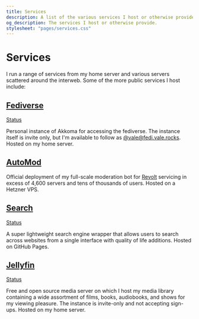 ```yaml
---
title: Services
description: A list of the various services I host or otherwise provide, including my fediverse instances, media streaming, and bot hosting. This page includes live service status information and avaliablity details.
og_description: The services I host or otherwise provide.
stylesheet: "pages/services.css"
---
```


<h1 class="section" data-pagefind-filter="Content Type:Page">Services</h1>

<div class="readable-width">

I run a range of services from my home server and various servers scattered around the interweb. Some of the more public services I host include:

<article>
    <div class="service-info">
        <a href="https://fedi.vale.rocks"><h2>Fediverse</h2></a>
        <a href="https://status.vale.rocks/history/fedi" id="service-fedi">Status</a>
    </div>
    <p>Personal instance of Akkoma for accessing the fediverse. The instance itself is invite only, but I'm available to follow as <a href="https://fedi.vale.rocks/vale">@vale@fedi.vale.rocks</a>. Hosted on my home server.</p>
</article>

<article>
    <div class="service-info">
        <a href="https://automod.vale.rocks"><h2>AutoMod</h2></a>
    </div>
    <p>Official deployment of my full-scale moderation bot for <a href="https://revolt.chat">Revolt</a> servicing in excess of 4,600 servers and tens of thousands of users. Hosted on a Hetzner VPS.</p>
</article>

<article>
    <div class="service-info">
        <a href="https://search.vale.rocks"><h2>Search</h2></a>
        <a href="https://status.vale.rocks/history/search" id="service-search">Status</a>
    </div>
    <p>A super lightweight search engine wrapper that allows users to search across websites from a single interface with quality of life additions. Hosted on GitHub Pages.</p>
</article>

<article>
    <div class="service-info">
        <a href="https://jellyfin.vale.rocks"><h2>Jellyfin</h2></a>
        <a href="https://status.vale.rocks/history/jellyfin" id="service-jellyfin">Status</a>
    </div>
    <p>Free and open source media server on which I host my media library containing a wide assortment of films, books, audiobooks, and shows for my viewing pleasure. The instance is invite-only and not accepting sign-ups. Hosted on my home server.</p>
</article>

</div>

<script src="/assets/scripts/service-status.js"></script>

